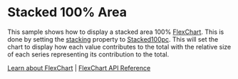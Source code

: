 Stacked 100% Area
======================

This sample shows how to display a stacked area 100% [FlexChart](https://www.grapecity.com/wijmo/api/classes/wijmo_chart.flexchart.html). This is done by setting the [stacking](https://www.grapecity.com/wijmo/api/classes/wijmo_chart.flexchart.html#stacking) property to [Stacked100pc](https://www.grapecity.com/wijmo/api/enums/wijmo_chart.stacking.html#stacked100pc). This will set the chart to display how each value contributes to the total with the relative size of each series representing its contribution to the total.

[Learn about FlexChart](https://www.grapecity.com/wijmo-flexchart) | [FlexChart API Reference](https://www.grapecity.com/wijmo/api/classes/wijmo_chart.flexchart.html)
